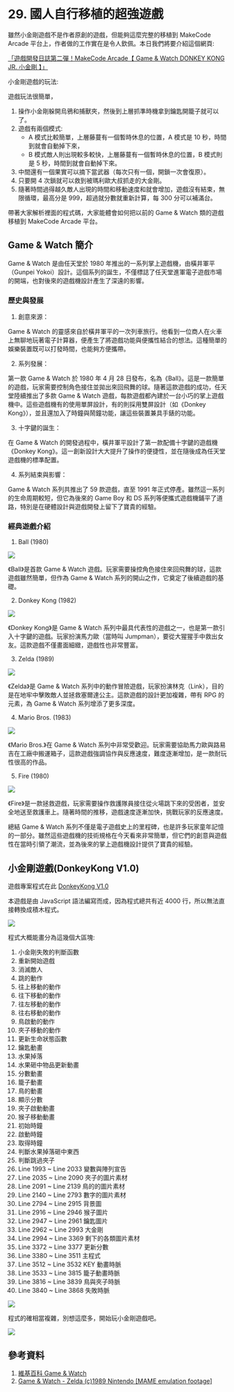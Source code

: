 # 29. 國人自行移植的超強遊戲

雖然小金剛遊戲不是作者原創的遊戲，但能夠這麼完整的移植到 MakeCode Arcade 平台上，作者做的工作實在是令人欽佩。本日我們將要介紹這個網頁:

[「遊戲開發日誌第二彈！MakeCode Arcade【 Game & Watch DONKEY KONG JR. 小金剛 】」](https://maxxkao.blogspot.com/2022/01/makecode-arcade-game-watch-donkey-kong.html)

小金剛遊戲的玩法:

遊戲玩法很簡單，

1. 操作小金剛躲開烏鴉和捕獸夾，然後到上層抓準時機拿到鑰匙開籠子就可以了。
2. 遊戲有兩個模式:
   * A 模式比較簡單，上層藤蔓有一個暫時休息的位置，A 模式是 10 秒，時間到就會自動掉下來，
   * B 模式敵人則出現較多較快，上層藤蔓有一個暫時休息的位置，B 模式則是 5 秒，時間到就會自動掉下來。
3. 中間還有一個果實可以摘下當武器（每次只有一個，開鎖一次會復原）。
4. 只要開 4 次鎖就可以救到被瑪利歐大叔抓走的大金剛。
5. 隨著時間過得越久敵人出現的時間和移動速度和就會增加，遊戲沒有結束，無限循環，最高分是 999，超過就分數就重新計算，每 300 分可以補滿台。


帶著大家解析裡面的程式碼，大家能體會如何把以前的 Game & Watch 類的遊戲移植到 MakeCode Arcade 平台。

## Game & Watch 簡介

Game & Watch 是由任天堂於 1980 年推出的一系列掌上遊戲機，由橫井軍平（Gunpei Yokoi）設計。這個系列的誕生，不僅標誌了任天堂進軍電子遊戲市場的開端，也對後來的遊戲機設計產生了深遠的影響。

### 歷史與發展

1. 創意來源：

Game & Watch 的靈感來自於橫井軍平的一次列車旅行。他看到一位商人在火車上無聊地玩著電子計算器，便產生了將遊戲功能與便攜性結合的想法。這種簡單的娛樂裝置既可以打發時間，也能夠方便攜帶。

2. 系列發展：

第一款 Game & Watch 於 1980 年 4 月 28 日發布，名為《Ball》。這是一款簡單的遊戲，玩家需要控制角色接住並拋出來回飛舞的球。隨著這款遊戲的成功，任天堂陸續推出了多款 Game & Watch 遊戲，每款遊戲都內建於一台小巧的掌上遊戲機中。這些遊戲機有的使用單屏設計，有的則採用雙屏設計（如《Donkey Kong》），並且還加入了時鐘與鬧鐘功能，讓這些裝置兼具手錶的功能。

3. 十字鍵的誕生：

在 Game & Watch 的開發過程中，橫井軍平設計了第一款配備十字鍵的遊戲機《Donkey Kong》。這一創新設計大大提升了操作的便捷性，並在隨後成為任天堂遊戲機的標準配置。

4. 系列結束與影響：

Game & Watch 系列共推出了 59 款遊戲，直至 1991 年正式停產。雖然這一系列的生命周期較短，但它為後來的 Game Boy 和 DS 系列等便攜式遊戲機鋪平了道路，特別是在硬體設計與遊戲開發上留下了寶貴的經驗。

### 經典遊戲介紹

1. Ball (1980)

![](https://upload.wikimedia.org/wikipedia/commons/thumb/c/c4/Game_and_watch_Ball.JPG/220px-Game_and_watch_Ball.JPG)

《Ball》是首款 Game & Watch 遊戲。玩家需要操控角色接住來回飛舞的球，這款遊戲雖然簡單，但作為 Game & Watch 系列的開山之作，它奠定了後續遊戲的基礎。

2. Donkey Kong (1982)

![](https://mario.wiki.gallery/images/thumb/4/4e/G%26WC_Donkey_Kong_Gameplay.png/200px-G%26WC_Donkey_Kong_Gameplay.png)

《Donkey Kong》是 Game & Watch 系列中最具代表性的遊戲之一，也是第一款引入十字鍵的遊戲。玩家扮演馬力歐（當時叫 Jumpman），要從大猩猩手中救出女友。這款遊戲不僅畫面細緻，遊戲性也非常豐富。

3. Zelda (1989)

![](/img/29/arcade29_01.png)

《Zelda》是 Game & Watch 系列中的動作冒險遊戲，玩家扮演林克（Link），目的是在地牢中擊敗敵人並拯救塞爾達公主。這款遊戲的設計更加複雜，帶有 RPG 的元素，為 Game & Watch 系列增添了更多深度。

4. Mario Bros. (1983)

![](https://static.wikia.nocookie.net/nintendo/images/b/b1/MarioBrosG%26W.jpg/revision/latest?cb=20090609191749&path-prefix=en)

《Mario Bros.》在 Game & Watch 系列中非常受歡迎。玩家需要協助馬力歐與路易吉在工廠中搬運箱子，這款遊戲強調協作與反應速度，難度逐漸增加，是一款耐玩性很高的作品。

5. Fire (1980)

![](https://static.wikia.nocookie.net/ahistoryofthemushroomkingdom/images/c/c9/Game_watch_fire.jpg/revision/latest?cb=20221106224614)

《Fire》是一款拯救遊戲，玩家需要操作救護隊員接住從火場跳下來的受困者，並安全地送至救護車上。隨著時間的推移，遊戲速度逐漸加快，挑戰玩家的反應速度。

總結
Game & Watch 系列不僅是電子遊戲史上的里程碑，也是許多玩家童年記憶的一部分。雖然這些遊戲機的技術規格在今天看來非常簡單，但它們的創意與遊戲性在當時引領了潮流，並為後來的掌上遊戲機設計提供了寶貴的經驗。

## 小金剛遊戲(DonkeyKong V1.0)

遊戲專案程式在此 [DonkeyKong V1.0](https://arcade.makecode.com/89103-42470-84333-77244)

本遊戲是由 JavaScript 語法編寫而成，因為程式總共有近 4000 行，所以無法直接轉換成積木程式。

![](/img/29/arcade29_03.png)

程式大概能畫分為這幾個大區塊:

1. 小金剛失敗的判斷函數
2. 重新開始遊戲
3. 消滅敵人
4. 跳的動作
5. 往上移動的動作
6. 往下移動的動作
7. 往左移動的動作
8. 往右移動的動作
9. 鳥啟動的動作
10. 夾子移動的動作
11. 更新生命狀態函數
12. 鑰匙動畫
13. 水果掉落
14. 水果砸中物品更新動畫
15. 分數動畫
16. 籠子動畫
17. 鳥的動畫
18. 顯示分數
19. 夾子啟動動畫
20. 猴子移動動畫
21. 初始時鐘
22. 啟動時鐘
23. 取得時鐘
24. 判斷水果掉落砸中東西
25. 判斷跳過夾子
26. Line 1993 ~ Line 2033 變數與陣列宣告
27. Line 2035 ~ Line 2090 夾子的圖片素材
28. Line 2091 ~ Line 2139 鳥的的圖片素材
29. Line 2140 ~ Line 2793 數字的圖片素材
30. Line 2794 ~ Line 2915 背景圖
31. Line 2916 ~ Line 2946 猴子圖片
32. Line 2947 ~ Line 2961 鑰匙圖片
33. Line 2962 ~ Line 2993 大金剛
34. Line 2994 ~ Line 3369 剩下的各類圖片素材
35. Line 3372 ~ Line 3377 更新分數
36. Line 3380 ~ Line 3511 主程式
37. Line 3512 ~ Line 3532 KEY 動畫時脈
38. Line 3533 ~ Line 3815 籠子動畫時脈
39. Line 3816 ~ Line 3839 鳥與夾子時脈
40. Line 3840 ~ Line 3868 失敗時脈

![](/img/29/arcade29_04.png)

程式的確相當複雜，別想這麼多，開始玩小金剛遊戲吧。

![](/img/29/arcade29_05.gif)

## 參考資料

1. [維基百科 Game & Watch](https://zh.wikipedia.org/zh-tw/Game_%26_Watch)
2. [Game & Watch - Zelda (c)1989 Nintendo [MAME emulation footage]](https://www.youtube.com/watch?v=h0dksTCKDok)